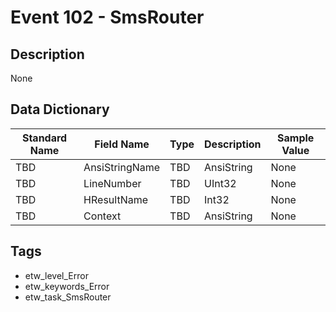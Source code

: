 # Event 102 - SmsRouter

## Description
None

## Data Dictionary
|Standard Name|Field Name|Type|Description|Sample Value|
|---|---|---|---|---|
|TBD|AnsiStringName|TBD|AnsiString|None|None|
|TBD|LineNumber|TBD|UInt32|None|None|
|TBD|HResultName|TBD|Int32|None|None|
|TBD|Context|TBD|AnsiString|None|None|

## Tags
* etw_level_Error
* etw_keywords_Error
* etw_task_SmsRouter
